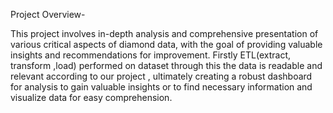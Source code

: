 Project Overview-

This project involves in-depth analysis and comprehensive presentation of various critical aspects of diamond data, with the goal of providing valuable insights and 
recommendations for improvement. 
Firstly ETL(extract, transform ,load) performed on dataset through this the data is readable and relevant according to our project , ultimately creating a robust dashboard 
for analysis to gain valuable insights or to find necessary information and visualize data for easy comprehension.

